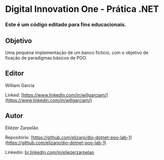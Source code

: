 # Digital Innovation One - Prática .NET

### Este é um código editado para fins educacionais.

## Objetivo
Uma pequena implementação de um banco fictício, com o objetivo de fixação de paradigmas básicos de POO.


## Editor

William Garcia

Linked: [https://www.linkedin.com/in/willgarciam/](https://www.linkedin.com/in/willgarciam/)

## Autor

Eliézer Zarpelão

Repositório:  [https://github.com/elizarp/dio-dotnet-poo-lab-1](https://github.com/elizarp/dio-dotnet-poo-lab-1)

Linkedin:  [br.linkedin.com/in/eliezerzarpelao](http://br.linkedin.com/in/eliezerzarpelao)

